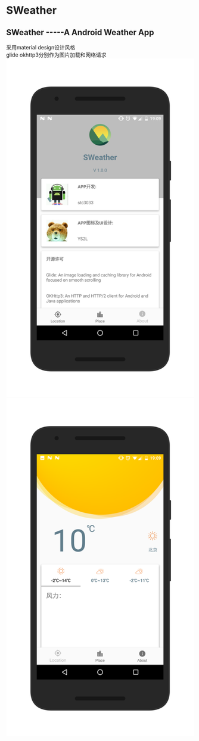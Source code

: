 # SWeather
SWeather -----A Android Weather App 
-------
采用material design设计风格<br> 
glide okhttp3分别作为图片加载和网络请求<br>
![image](https://github.com/ShiTuoCheng/SWeather/blob/master/screenshot/WechatIMG5.png)
![image](https://github.com/ShiTuoCheng/SWeather/blob/master/screenshot/WechatIMG6.png)
